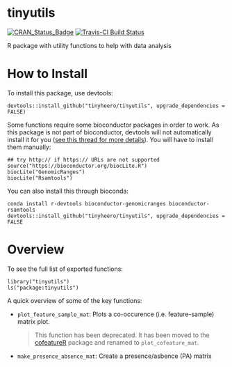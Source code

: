 # tinyutils

[![CRAN_Status_Badge](http://www.r-pkg.org/badges/version/tinyutils)](http://cran.r-project.org/package=tinyutils) [![Travis-CI Build Status](https://travis-ci.org/tinyheero/tinyutils.svg?branch=master)](https://travis-ci.org/tinyheero/tinyutils)

R package with utility functions to help with data analysis

# How to Install

To install this package, use devtools:

```{r}
devtools::install_github("tinyheero/tinyutils", upgrade_dependencies = FALSE)
```

Some functions require some bioconductor packages in order to work. As this package is not part of bioconductor, devtools will not automatically install it for you ([see this thread for more details](https://github.com/hadley/devtools/issues/700)). You will have to install them manually:

```{r}
## try http:// if https:// URLs are not supported
source("https://bioconductor.org/biocLite.R")
biocLite("GenomicRanges")
biocLite("Rsamtools")
```

You can also install this through bioconda: 

```{r}
conda install r-devtools bioconductor-genomicranges bioconductor-rsamtools
devtools::install_github("tinyheero/tinyutils", upgrade_dependencies = FALSE
```

# Overview

To see the full list of exported functions:

```{r}
library("tinyutils")
ls("package:tinyutils")
```

A quick overview of some of the key functions:

* `plot_feature_sample_mat`: Plots a co-occurence (i.e. feature-sample) matrix plot. 

    > This function has been deprecated. It has been moved to the [cofeatureR](https://cran.r-project.org/web/packages/cofeatureR/index.html) package and renamed to `plot_cofeature_mat`.

* `make_presence_absence_mat`: Create a presence/asbence (PA) matrix 
